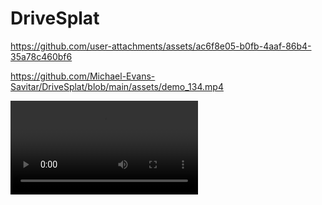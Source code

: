 # DriveSplat

https://github.com/user-attachments/assets/ac6f8e05-b0fb-4aaf-86b4-35a78c460bf6

https://github.com/Michael-Evans-Savitar/DriveSplat/blob/main/assets/demo_134.mp4

<video src="assets/demo_134.mp4"></video>
